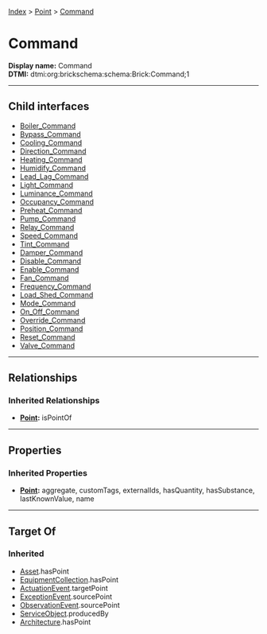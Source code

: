[Index](../../Index.md) > [Point](../Point.md) > [Command](#)
# Command

**Display name:** Command<br />
**DTMI:** dtmi:org:brickschema:schema:Brick:Command;1

---

## Child interfaces
* [Boiler_Command](Boiler_Command.md)
* [Bypass_Command](Bypass_Command.md)
* [Cooling_Command](Cooling_Command.md)
* [Direction_Command](Direction_Command.md)
* [Heating_Command](Heating_Command.md)
* [Humidify_Command](Humidify_Command.md)
* [Lead_Lag_Command](Lead_Lag_Command.md)
* [Light_Command](Light_Command.md)
* [Luminance_Command](Luminance_Command.md)
* [Occupancy_Command](Occupancy_Command.md)
* [Preheat_Command](Preheat_Command.md)
* [Pump_Command](Pump_Command.md)
* [Relay_Command](Relay_Command.md)
* [Speed_Command](Speed_Command.md)
* [Tint_Command](Tint_Command.md)
* [Damper_Command](Damper_Command/Damper_Command.md)
* [Disable_Command](Disable_Command/Disable_Command.md)
* [Enable_Command](Enable_Command/Enable_Command.md)
* [Fan_Command](Fan_Command/Fan_Command.md)
* [Frequency_Command](Frequency_Command/Frequency_Command.md)
* [Load_Shed_Command](Load_Shed_Command/Load_Shed_Command.md)
* [Mode_Command](Mode_Command/Mode_Command.md)
* [On_Off_Command](On_Off_Command/On_Off_Command.md)
* [Override_Command](Override_Command/Override_Command.md)
* [Position_Command](Position_Command/Position_Command.md)
* [Reset_Command](Reset_Command/Reset_Command.md)
* [Valve_Command](Valve_Command/Valve_Command.md)

---

## Relationships

### Inherited Relationships
* **[Point](../Point.md):** isPointOf

---

## Properties

### Inherited Properties
* **[Point](../Point.md):** aggregate, customTags, externalIds, hasQuantity, hasSubstance, lastKnownValue, name

---

## Target Of
### Inherited
* [Asset](../../Asset/Asset.md).hasPoint
* [EquipmentCollection](../../Collection/EquipmentCollection.md).hasPoint
* [ActuationEvent](../../Event/PointEvent/ActuationEvent.md).targetPoint
* [ExceptionEvent](../../Event/PointEvent/ExceptionEvent.md).sourcePoint
* [ObservationEvent](../../Event/PointEvent/ObservationEvent.md).sourcePoint
* [ServiceObject](../../Information/ServiceObject/ServiceObject.md).producedBy
* [Architecture](../../Space/Architecture/Architecture.md).hasPoint
